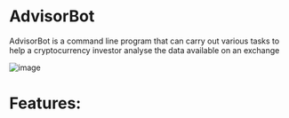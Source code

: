 # AdvisorBot

AdvisorBot is a command line program that can carry out various tasks to help a cryptocurrency investor analyse the data available on an exchange

![image](https://user-images.githubusercontent.com/34765710/176857180-9f52547c-f126-46c3-adba-dd4249a2cf70.png)

# Features:


